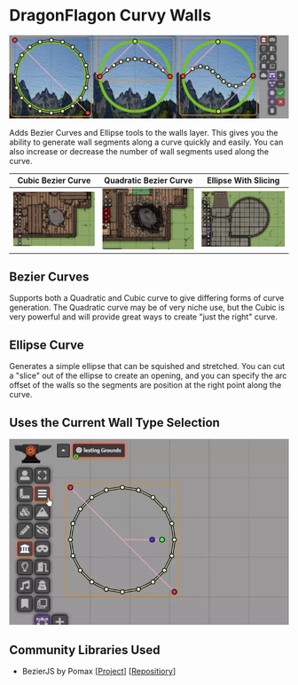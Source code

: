 # DragonFlagon Curvy Walls

![Curvy Walls Banner](../.assets/df-curvy-walls-banner.png)

Adds Bezier Curves and Ellipse tools to the walls layer. This gives you the ability to generate wall segments along a curve quickly and easily. You can also increase or decrease the number of wall segments used along the curve.

| Cubic Bezier Curve | Quadratic Bezier Curve | Ellipse With Slicing |
| :----------------: | :--------------------: | :------------------: |
| [![Quadratic Curve](../.assets/df-curvy-walls-cubic.gif)](https://github.com/flamewave000/dragonflagon-fvtt/issues/18)| [![Quadratic Curve](../.assets/df-curvy-walls-quadratic.gif)](https://github.com/flamewave000/dragonflagon-fvtt/issues/19)| [![Quadratic Curve](../.assets/df-curvy-walls-ellipse.gif)](https://github.com/flamewave000/dragonflagon-fvtt/issues/20) |

## Bezier Curves

Supports both a Quadratic and Cubic curve to give differing forms of curve generation. The Quadratic curve may be of very niche use, but the Cubic is very powerful and will provide great ways to create "just the right" curve.

## Ellipse Curve

Generates a simple ellipse that can be squished and stretched. You can cut a "slice" out of the ellipse to create an opening, and you can specify the arc offset of the walls so the segments are position at the right point along the curve.

## Uses the Current Wall Type Selection

![Wall Type Selection](../.assets/df-curvy-walls-types.webp)

## Community Libraries Used
- BezierJS by Pomax [[Project](https://pomax.github.io/bezierjs)] [[Repositiory](https://github.com/Pomax/bezierjs)]
